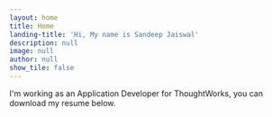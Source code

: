 ```yaml
---
layout: home
title: Home
landing-title: 'Hi, My name is Sandeep Jaiswal'
description: null
image: null
author: null
show_tile: false
---
```


I'm working as an Application Developer for ThoughtWorks, you can download my resume below.
